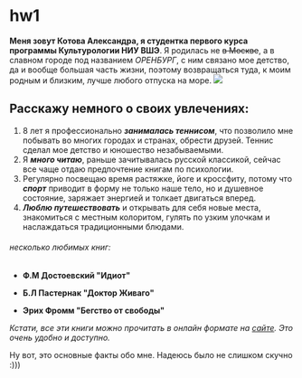# hw1
**Меня зовут Котова Александра, я студентка первого курса программы Культурологии НИУ ВШЭ**. Я родилась не ~~в Москве~~, а в славном городе под названием *ОРЕНБУРГ*, с ним связано мое детство, да и вообще большая часть жизни, поэтому возвращаться туда, к моим родным и близким, лучше любого отпуска на море. ![](http://tevy-art.com/wp-content/uploads/2016/09/orenburg-russia-3.jpg) 

## **Расскажу немного о своих увлечениях:** 
1. 	8 лет я профессионально _**занималась теннисом**_, что позволило мне побывать во многих городах и странах, обрести друзей. Теннис сделал мое детство и юношество незабываемыми.
2. 	Я _**много читаю**_, раньше зачитывалась русской классикой, сейчас все чаще отдаю предпочтение книгам по психологии. 
3. 	Регулярно посвещаю время растяжке, йоге и кроссфиту, потому что _**спорт**_ приводит в форму не только наше тело, но и душевное состояние, заряжает энергией и толкает двигаться вперед. 
4. _**Люблю путешествовать**_ и открывать для себя новые места, знакомиться с местным колоритом, гулять по узким улочкам и наслаждаться традиционными блюдами.
###### несколько любимых книг: 
+ **Ф.М Достоевский "Идиот"**
- **Б.Л Пастернак "Доктор Живаго"**
+ **Эрих Фромм "Бегство от свободы"** 

*Кстати, все эти книги можно прочитать в онлайн формате на [сайте](https://mybook.ru/catalog/ "рекомендую"). Это очень удобно и доступно.*


Ну вот, это основные факты обо мне. Надеюсь было не слишком скучно :)))
